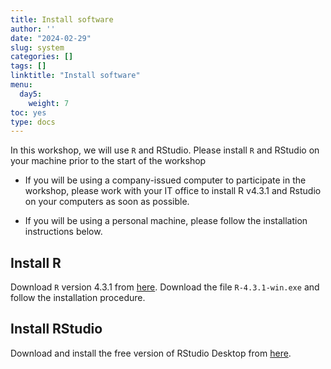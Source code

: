 ```yaml
---
title: Install software
author: ''
date: "2024-02-29"
slug: system
categories: []
tags: []
linktitle: "Install software"
menu:
  day5:
    weight: 7
toc: yes
type: docs
---
```


In this workshop, we will use `R` and RStudio. Please install `R` and RStudio on your machine prior to the start of the workshop

- If you will be using a company-issued computer to participate in the workshop, please work with your IT office to install R v4.3.1 and Rstudio on your computers as soon as possible. 

- If you will be using a personal machine, please follow the installation instructions below.

## Install R

Download `R` version 4.3.1 from [here](https://cran.r-project.org/bin/windows/base/old/4.3.1/). Download the file `R-4.3.1-win.exe` and follow the installation procedure.

## Install RStudio

Download and install the free version of RStudio Desktop from [here](https://rstudio.com/products/rstudio/download/#download).

